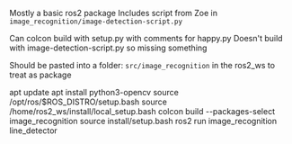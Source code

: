 Mostly a basic ros2 package
Includes script from Zoe in `image_recognition/image-detection-script.py`

Can colcon build with setup.py with comments for happy.py
Doesn't build with image-detection-script.py so missing something

Should be pasted into a folder: `src/image_recognition` in the ros2_ws to treat as package

apt update
apt install python3-opencv
source /opt/ros/$ROS_DISTRO/setup.bash
source /home/ros2_ws/install/local_setup.bash
colcon build --packages-select image_recognition
source install/setup.bash
ros2 run image_recognition line_detector
